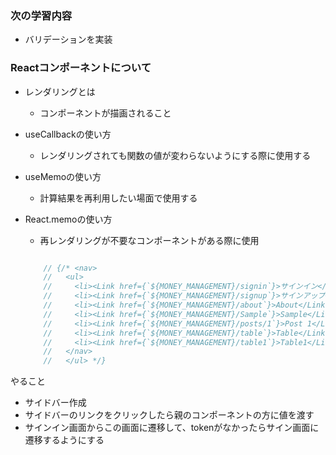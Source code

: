 ### 次の学習内容

- バリデーションを実装


### Reactコンポーネントについて
- レンダリングとは
   - コンポーネントが描画されること


- useCallbackの使い方
  - レンダリングされても関数の値が変わらないようにする際に使用する


- useMemoの使い方
  - 計算結果を再利用したい場面で使用する


- React.memoの使い方
  - 再レンダリングが不要なコンポーネントがある際に使用


  ```typescript

      // {/* <nav>
      //   <ul>
      //     <li><Link href={`${MONEY_MANAGEMENT}/signin`}>サインイン</Link></li>
      //     <li><Link href={`${MONEY_MANAGEMENT}/signup`}>サインアップ</Link></li>
      //     <li><Link href={`${MONEY_MANAGEMENT}/about`}>About</Link></li>
      //     <li><Link href={`${MONEY_MANAGEMENT}/Sample`}>Sample</Link></li>
      //     <li><Link href={`${MONEY_MANAGEMENT}/posts/1`}>Post 1</Link></li>
      //     <li><Link href={`${MONEY_MANAGEMENT}/table`}>Table</Link></li>
      //     <li><Link href={`${MONEY_MANAGEMENT}/table1`}>Table1</Link></li>
      //   </nav>
      //   </ul> */}
  ```


やること
- サイドバー作成
- サイドバーのリンクをクリックしたら親のコンポーネントの方に値を渡す
- サインイン画面からこの画面に遷移して、tokenがなかったらサイン画面に遷移するようにする